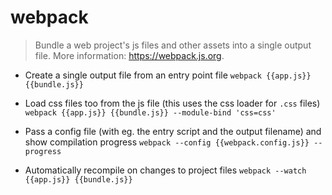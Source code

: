 # webpack
> Bundle a web project's js files and other assets into a single output file.
> More information: <https://webpack.js.org>.

- Create a single output file from an entry point file
`webpack {{app.js}} {{bundle.js}}`

- Load css files too from the js file (this uses the css loader for `.css` files)
`webpack {{app.js}} {{bundle.js}} --module-bind 'css=css'`

- Pass a config file (with eg. the entry script and the output filename) and show compilation progress
`webpack --config {{webpack.config.js}} --progress`

- Automatically recompile on changes to project files
`webpack --watch {{app.js}} {{bundle.js}}`
